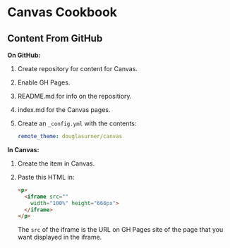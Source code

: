 # Canvas Cookbook

## Content From GitHub

**On GitHub:**

1. Create repository for content for Canvas.
2. Enable GH Pages.
3. README.md for info on the repositiory.
4. index.md for the Canvas pages.
5. Create an `_config.yml` with the contents:

   ``` yaml
   remote_theme: douglasurner/canvas
   ```   

**In Canvas:**

1. Create the item in Canvas.
2. Paste this HTML in:

   ```HTML
   <p>
     <iframe src=""
       width="100%" height="666px">
     </iframe>
   </p>
   ```
   The `src` of the iframe is the URL on GH Pages site of the page that you want displayed in the iframe.
